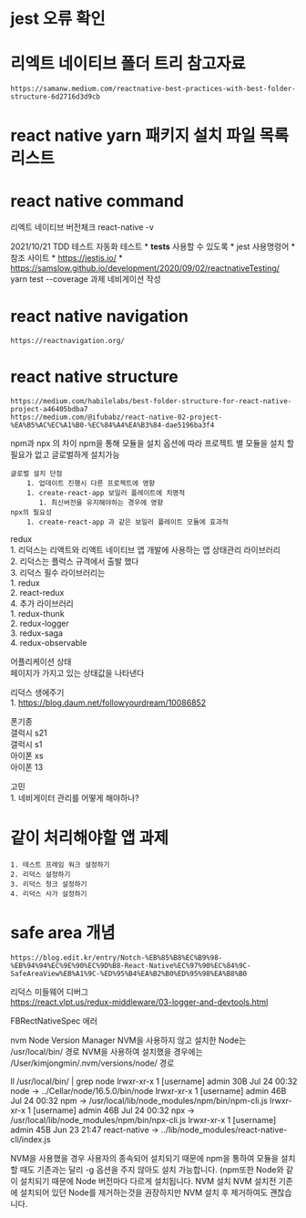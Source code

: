 # jest 오류 확인  
    
# 리엑트 네이티브 폴더 트리 참고자료
    https://samanw.medium.com/reactnative-best-practices-with-best-folder-structure-6d2716d3d9cb

# react native yarn 패키지 설치 파일 목록 리스트

# react native command
리엑트 네이티브 버전체크
    react-native -v


2021/10/21 TDD 테스트 자동화 테스트
    * __tests__ 사용할 수 있도록
    * jest 사용명령어
    * 참조 사이트
    * https://jestjs.io/
    * https://samslow.github.io/development/2020/09/02/reactnativeTesting/
        yarn test --coverage
과제
    네비게이션 작성

# react native navigation
    https://reactnavigation.org/
# react native structure
    https://medium.com/habilelabs/best-folder-structure-for-react-native-project-a46405bdba7
    https://medium.com/@ifubabz/react-native-02-project-%EA%B5%AC%EC%A1%B0-%EC%84%A4%EA%B3%84-dae5196ba3f4

npm과 npx 의 차이
    npm을 통해 모듈을 설치
    옵션에 따라 프로젝트 별 모듈을 설치 할 필요가 없고 글로벌하게 설치가능

    글로벌 설치 단점
        1. 업데이트 진행시 다른 프로젝트에 영향
        1. create-react-app 보일러 플레이트에 치명적
           1. 최신버전을 유지해야하는 경우에 영향
    npx의 필요성
        1. create-react-app 과 같은 보일러 플레이트 모듈에 효과적

redux  
    1. 리덕스는 리액트와 리액트 네이티브 앱 개발에 사용하는 앱 상태관리 라이브러리  
    2. 리덕스는 플럭스 규격에서 출발 했다  
    3. 리덕스 필수 라이브러리는  
       1. redux  
       2. react-redux  
    4. 추가 라이브러리  
       1. redux-thunk  
       2. redux-logger  
       3. redux-saga  
       4. redux-observable  

어플리케이션 상태  
    페이지가 가지고 있는 상태값을 나타낸다  

리덕스 생에주기  
    1. https://blog.daum.net/followyourdream/10086852  

폰기종  
    갤럭시 s21  
    갤럭시 s1  
    아이폰 xs  
    아이폰 13  

고민  
    1. 네비게이터 관리를 어떻게 해야하나?  

# 같이 처리해야할 앱 과제
    1. 테스트 프레임 워크 설정하기  
    2. 리덕스 설정하기  
    3. 리덕스 청크 설정하기  
    4. 리덕스 사가 설정하기  

# safe area 개념  
    https://blog.edit.kr/entry/Notch-%EB%85%B8%EC%B9%98-%EB%94%94%EC%9E%90%EC%9D%B8-React-Native%EC%97%90%EC%84%9C-SafeAreaView%EB%A1%9C-%ED%95%B4%EA%B2%B0%ED%95%98%EA%B8%B0  

리덕스 미들웨어 디버그  
    https://react.vlpt.us/redux-middleware/03-logger-and-devtools.html  

FBRectNativeSpec 에러

nvm Node Version Manager
    NVM을 사용하지 않고 설치한 Node는 /usr/local/bin/ 경로
    NVM을 사용하여 설치했을 경우에는 /User/kimjongmin/.nvm/versions/node/ 경로

ll /usr/local/bin/ | grep node
    lrwxr-xr-x  1 [username]   admin    30B Jul 24 00:32 node -> ../Cellar/node/16.5.0/bin/node
    lrwxr-xr-x  1 [username]   admin    46B Jul 24 00:32 npm -> /usr/local/lib/node_modules/npm/bin/npm-cli.js
    lrwxr-xr-x  1 [username]   admin    46B Jul 24 00:32 npx -> /usr/local/lib/node_modules/npm/bin/npx-cli.js
    lrwxr-xr-x  1 [username]   admin    45B Jun 23 21:47 react-native -> ../lib/node_modules/react-native-cli/index.js

NVM을 사용했을 경우 사용자의 종속되어 설치되기 때문에 npm을 통하여 모듈을 설치할 때도 기존과는 달리 -g 옵션을 주지 않아도 설치 가능합니다. (npm또한 Node와 같이 설치되기 때문에 Node 버전마다 다르게 설치됩니다.
NVM 설치
    NVM 설치전 기존에 설치되어 있던 Node를 제거하는것을 권장하지만 NVM 설치 후 제거하여도 괜찮습니다.